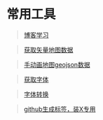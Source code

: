# 常用工具
>[博客学习](http://cntchen.github.io/)

>[获取矢量地图数据](http://datav.aliyun.com/tools/atlas/#&lat=33.521903996156105&lng=104.29849999999999&zoom=4)  

>[手动画地图geojson数据](http://geojson.io)

>[获取字体](https://www.dafont.com/)

>[字体转换](http://www.freefontconverter.com/)

>[github生成标签，装X专用](https://shields.io/)